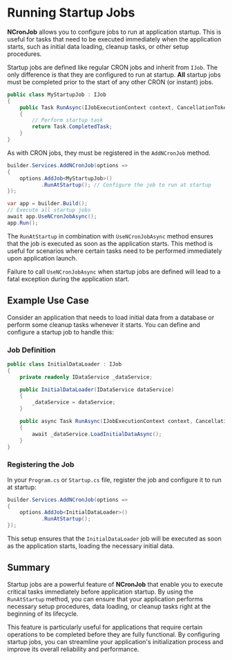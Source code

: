 # Running Startup Jobs

**NCronJob** allows you to configure jobs to run at application startup. This is useful for tasks that need to be executed immediately when the application starts, such as initial data loading, cleanup tasks, or other setup procedures.

Startup jobs are defined like regular CRON jobs and inherit from `IJob`. The only difference is that they are configured to run at startup.  **All** startup jobs must be completed prior to the start of any other CRON (or instant) jobs.

```csharp
public class MyStartupJob : IJob
{
    public Task RunAsync(IJobExecutionContext context, CancellationToken token)
    {
        // Perform startup task
        return Task.CompletedTask;
    }
}

```

As with CRON jobs, they must be registered in the `AddNCronJob` method.

```csharp
builder.Services.AddNCronJob(options => 
{
    options.AddJob<MyStartupJob>()
           .RunAtStartup(); // Configure the job to run at startup
});

var app = builder.Build();
// Execute all startup jobs
await app.UseNCronJobAsync();
app.Run();
```

The `RunAtStartup` in combination with `UseNCronJobAsync` method ensures that the job is executed as soon as the application starts. This method is useful for scenarios where certain tasks need to be performed immediately upon application launch.

Failure to call `UseNCronJobAsync` when startup jobs are defined will lead to a fatal exception during the application start.

## Example Use Case

Consider an application that needs to load initial data from a database or perform some cleanup tasks whenever it starts. You can define and configure a startup job to handle this:

### Job Definition

```csharp
public class InitialDataLoader : IJob
{
    private readonly IDataService _dataService;

    public InitialDataLoader(IDataService dataService)
    {
        _dataService = dataService;
    }

    public async Task RunAsync(IJobExecutionContext context, CancellationToken token)
    {
        await _dataService.LoadInitialDataAsync();
    }
}
```

### Registering the Job

In your `Program.cs` or `Startup.cs` file, register the job and configure it to run at startup:

```csharp
builder.Services.AddNCronJob(options => 
{
    options.AddJob<InitialDataLoader>()
           .RunAtStartup();
});
```

This setup ensures that the `InitialDataLoader` job will be executed as soon as the application starts, loading the necessary initial data.


## Summary

Startup jobs are a powerful feature of **NCronJob** that enable you to execute critical tasks immediately before application startup. By using the `RunAtStartup` method, you can ensure that your application performs necessary setup procedures, data loading, or cleanup tasks right at the beginning of its lifecycle.

This feature is particularly useful for applications that require certain operations to be completed before they are fully functional. By configuring startup jobs, you can streamline your application's initialization process and improve its overall reliability and performance.
